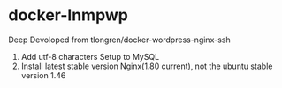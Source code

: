 # docker-lnmpwp

Deep Devoloped from tlongren/docker-wordpress-nginx-ssh

1. Add utf-8 characters Setup to MySQL
2. Install latest stable version Nginx(1.80 current), not the ubuntu stable version 1.46
